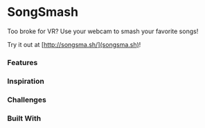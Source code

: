 # SongSmash

Too broke for VR? Use your webcam to smash your favorite songs!

Try it out at [http://songsma.sh/](songsma.sh)!

### Features

### Inspiration

### Challenges

### Built With
